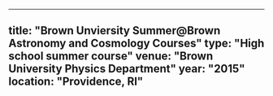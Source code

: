 
---
title: "Brown Unviersity Summer@Brown Astronomy and Cosmology Courses"
type: "High school summer course"
venue: "Brown University Physics Department"
year: "2015"
location: "Providence, RI"
---
